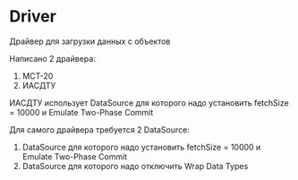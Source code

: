 # Driver
Драйвер для загрузки данных с объектов

Написано 2 драйвера:
1. МСТ-20
2. ИАСДТУ

ИАСДТУ использует DataSource для которого надо установить fetchSize = 10000 и Emulate Two-Phase Commit

Для самого драйвера требуется 2 DataSource:
1. DataSource для которого надо установить fetchSize = 10000 и Emulate Two-Phase Commit
2. DataSource для которого надо отключить Wrap Data Types
